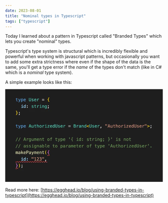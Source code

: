 ```yaml
---
date: 2023-08-01
title: "Nominal types in Typescript"
tags: ["typescript"]
---
```



Today I learned about a pattern in Typescript called "Branded Types" which lets you create "nominal" types.

Typescript's type system is structural which is incredibly flexible and powerful when working with javascript patterns, but occasionally you want to add some extra strictness where even if the shape of the data is the same, you'll get a type error if the _name_ of the types don't match (like in C# which is a _nominal_ type system).

A simple example looks like this:

![branded type example code](./branded-type-example.png)


Read more here: [https://egghead.io/blog/using-branded-types-in-typescript](https://egghead.io/blog/using-branded-types-in-typescript)